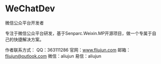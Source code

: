 WeChatDev
=========

微信公众平台开发者

专注于微信公众平台研发，基于Senparc.Weixin.MP开源项目，做一个专属于自己的快捷解决方案。

作者联系方式：
QQ：363111286
官网：www.fliujun.com
邮箱：fliujun@outlook.com
微信：aliujun
易信：aliujun
